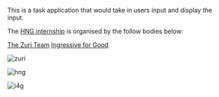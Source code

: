 This is a task application that would take in users input and display the input.

The [HNG internship](https://hng.tech) is organised by the follow bodies below:

[The Zuri Team](https://internship.zuri.team)
[Ingressive for Good](https://ingressive.org)

![zuri](https://user-images.githubusercontent.com/80979473/130098092-c39a097a-24a9-4cb9-b49d-c9a908cf9b0a.png)


![hng](https://user-images.githubusercontent.com/80979473/130097209-2c556bb0-ebd1-466f-8620-c6c106a6ab25.png)


![i4g](https://user-images.githubusercontent.com/80979473/130098027-7af4fb57-4c77-4e19-81e5-60a5f8de98cf.jpg)